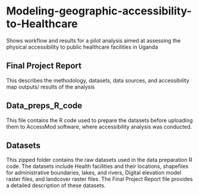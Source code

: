 # Modeling-geographic-accessibility-to-Healthcare
Shows workflow and results for a pilot analysis aimed at assessing the physical accessibility to public healthcare facilities in Uganda
## Final Project Report
This describes the methodology, datasets, data sources, and accessibility map outputs/ results of the analysis
## Data_preps_R_code
This file contains the R code used to prepare the datasets before uploading them to AccessMod software, where accessibility analysis was conducted. 
## Datasets
This zipped folder contains the raw datasets used in the data preparation R code. The datasets include Health facilities and their locations, shapefiles for administrative boundaries, lakes, and rivers, Digital elevation model raster files, and landcover raster files. The Final Project Report file provides a detailed description of these datasets.  
